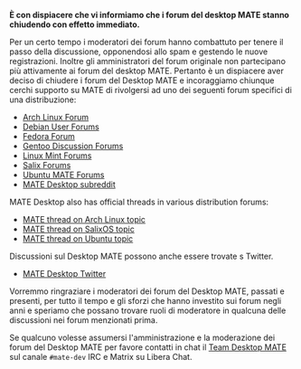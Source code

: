 <!-- 
.. link: 
.. description: MATE Desktop discussion forums are closing
.. tags: MATE,forums,private
.. date: 2016/07/28 13:00:00
.. title: I forum di discussione di MATE Desktop stanno chiudendo
.. slug: 2016-07-28-mate-forums-are-closing
.. author: Webmaster
-->

**È con dispiacere che vi informiamo che i forum del desktop MATE stanno chiudendo con effetto
immediato.**

Per un certo tempo i moderatori dei forum hanno combattuto per tenere il passo della discussione, opponendosi allo spam
e gestendo le nuove registrazioni. Inoltre gli amministratori del forum originale non partecipano più attivamente ai forum del desktop MATE. Pertanto è un dispiacere aver deciso di chiudere i forum del Desktop MATE
e incoraggiamo chiunque cerchi supporto su MATE di rivolgersi ad uno dei seguenti forum specifici di una distribuzione:

  * [Arch Linux Forum](https://bbs.archlinux.org/)
  * [Debian User Forums](http://forums.debian.net/)
  * [Fedora Forum](https://fedoraforum.org/)
  * [Gentoo Discussion Forums](https://forums.gentoo.org/)
  * [Linux Mint Forums](https://forums.linuxmint.com/)
  * [Salix Forums](https://www.salixos.org/)
  * [Ubuntu MATE Forums](https://ubuntu-mate.community)
  * [MATE Desktop subreddit](https://www.reddit.com/r/MATEDesktop)

MATE Desktop also has official threads in various distribution forums:

  * [MATE thread on Arch Linux topic](https://bbs.archlinux.org/viewtopic.php?id=121162&p=1)
  * [MATE thread on SalixOS topic](https://www.salixos.org/forum/viewtopic.php?f=17&t=3371)
  * [MATE thread on Ubuntu topic](https://ubuntuforums.org/showthread.php?p=11333073)

Discussioni sul Desktop MATE possono anche essere trovate s Twitter.

  * [MATE Desktop Twitter](https://twitter.com/mate_desktop)

Vorremmo ringraziare i moderatori dei forum del Desktop MATE, passati e presenti, per tutto il tempo e gli sforzi che hanno
investito sui forum negli anni e speriamo che possano trovare ruoli di moderatore in qualcuna delle discussioni
nei forum menzionati prima.

Se qualcuno volesse assumersi l'amministrazione e la moderazione dei forum del Desktop MATE per favore contatti in chat il  [Team Desktop MATE](/team/) sul canale `#mate-dev` IRC e Matrix su Libera Chat. 
